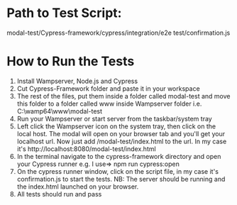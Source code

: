 # Path to Test Script: 

modal-test/Cypress-framework/cypress/integration/e2e test/confirmation.js

# How to Run the Tests

1. Install Wampserver, Node.js and Cypress
2. Cut Cypress-Framework folder and paste it in your workspace
3. The rest of the files, put them inside a folder called modal-test and move this folder to a folder called www inside Wampserver folder i.e. C:\wamp64\www\modal-test
4. Run your Wampserver or start server from the taskbar/system tray
5. Left click the Wampserver icon on the system tray, then click on the local host. The modal will open on your browser tab and you'll get your localhost url. Now just add /modal-test/index.html to the url. In my case it's http://localhost:8080/modal-test/index.html
6. In the terminal navigate to the cypress-framework directory and open your Cypress runner e.g. I use=> npm run cypress:open
7. On the cypress runner window, click on the script file, in my case it's confirmation.js to start the tests. NB: The server should be running and the index.html launched on your browser.
8. All tests should run and pass

